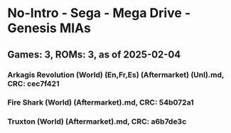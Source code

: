 # No-Intro - Sega - Mega Drive - Genesis MIAs
## Games: 3, ROMs: 3, as of 2025-02-04
### Arkagis Revolution (World) (En,Fr,Es) (Aftermarket) (Unl).md, CRC: cec7f421
### Fire Shark (World) (Aftermarket).md, CRC: 54b072a1
### Truxton (World) (Aftermarket).md, CRC: a6b7de3c

